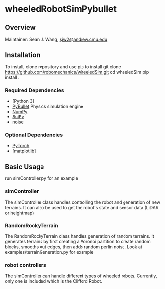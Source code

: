 # wheeledRobotSimPybullet
## Overview
Maintainer: Sean J. Wang, sjw2@andrew.cmu.edu
## Installation
To install, clone repository and use pip to install
    git clone https://github.com/robomechanics/wheeledSim.git
    cd wheeledSim
    pip install .
### Required Dependencies
- [Python 3]
- [PyBullet](pybullet.org) Physics simulation engine
- [NumPy](numpy.org)
- [SciPy](scipy.org)
- [noise](pypi.org/project/noise)

### Optional Dependencies
- [PyTorch](pytorch.org)
- [matplotlib]

## Basic Usage
run simController.py for an example
### simController
The simController class handles controlling the robot and generation of new terrains. It can also be used to get the robot's state and sensor data (LiDAR or heightmap)
### RandomRockyTerrain
The RandomRockyTerrain class handles generation of random terrains. It generates terrains by first creating a Voronoi partition to create random blocks, smooths out edges, then adds random perlin noise.
Look at examples/terrainGeneration.py for example
### robot controllers
The simController can handle different types of wheeled robots. Currently, only one is included which is the Clifford Robot.